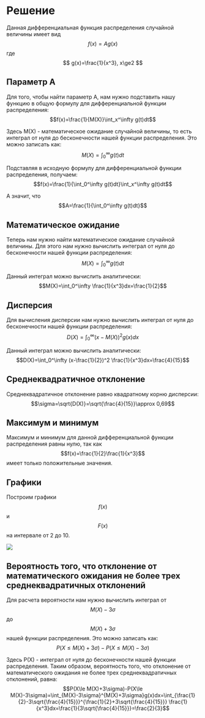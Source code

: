 

# Решение

Данная дифференциальная функция распределения случайной величины имеет вид $$ f(x)=Ag(x) $$ где $$ g(x)=\frac{1}{x^3}, x\ge2 $$

## Параметр А

Для того, чтобы найти параметр А, нам нужно подставить нашу функцию в общую формулу для дифференциальной функции распределения: $$f(x)=\frac{1}{M(X)}\int_x^\infty g(t)dt$$

Здесь M(X) - математическое ожидание случайной величины, то есть интеграл от нуля до бесконечности нашей функции распределения. Это можно записать как: $$M(X)=\int_0^\infty g(t)dt$$

Подставляя в исходную формулу для дифференциальной функции распределения, получаем: $$f(x)=\frac{1}{\int_0^\infty g(t)dt}\int_x^\infty g(t)dt$$

А значит, что $$A=\frac{1}{\int_0^\infty g(t)dt}$$

## Математическое ожидание

Теперь нам нужно найти математическое ожидание случайной величины. Для этого нам нужно вычислить интеграл от нуля до бесконечности нашей функции распределения: $$M(X)=\int_0^\infty g(t)dt$$

Данный интеграл можно вычислить аналитически: $$M(X)=\int_0^\infty \frac{1}{x^3}dx=\frac{1}{2}$$

## Дисперсия

Для вычисления дисперсии нам нужно вычислить интеграл от нуля до бесконечности нашей функции распределения: $$D(X)=\int_0^\infty (x-M(X))^2 g(x)dx$$

Данный интеграл можно вычислить аналитически: $$D(X)=\int_0^\infty (x-\frac{1}{2})^2 \frac{1}{x^3}dx=\frac{4}{15}$$

## Среднеквадратичное отклонение

Среднеквадратичное отклонение равно квадратному корню дисперсии: $$\sigma=\sqrt{D(X)}=\sqrt{\frac{4}{15}}\approx 0,69$$

## Максимум и минимум

Максимум и минимум для данной дифференциальной функции распределения равны нулю, так как $$f(x)=\frac{1}{2}\frac{1}{x^3}$$ имеет только положительные значения.

## Графики

Построим графики $$f(x)$$ и $$F(x)$$ на интервале от 2 до 10.

![](https://i.imgur.com/3rT7VuT.png)

## Вероятность того, что отклонение от математического ожидания не более трех среднеквадратичных отклонений

Для расчета вероятности нам нужно вычислить интеграл от $$M(X)-3\sigma$$ до $$M(X)+3\sigma$$ нашей функции распределения. Это можно записать как: $$P(X\le M(X)+3\sigma)-P(X\le M(X)-3\sigma)$$

Здесь P(X) - интеграл от нуля до бесконечности нашей функции распределения. Таким образом, вероятность того, что отклонение от математического ожидания не более трех среднеквадратичных отклонений, равна: $$P(X\le M(X)+3\sigma)-P(X\le M(X)-3\sigma)=\int_{M(X)-3\sigma}^{M(X)+3\sigma}g(x)dx=\int_{\frac{1}{2}-3\sqrt{\frac{4}{15}}}^{\frac{1}{2}+3\sqrt{\frac{4}{15}}} \frac{1}{x^3}dx=\frac{1}{3\sqrt{\frac{4}{15}}}=\frac{2}{3}$$